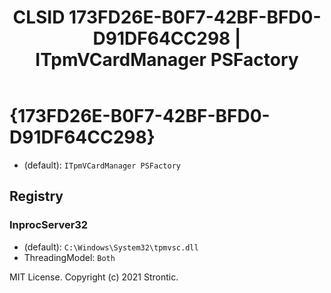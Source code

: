 ﻿---
title: "CLSID 173FD26E-B0F7-42BF-BFD0-D91DF64CC298 | ITpmVCardManager PSFactory"
excerpt: What is COM-Object CLSID 173FD26E-B0F7-42BF-BFD0-D91DF64CC298?
---

# {173FD26E-B0F7-42BF-BFD0-D91DF64CC298}

* (default): `ITpmVCardManager PSFactory`

## Registry


### InprocServer32

* (default): `C:\Windows\System32\tpmvsc.dll`
* ThreadingModel: `Both`

MIT License. Copyright (c) 2021 Strontic.


